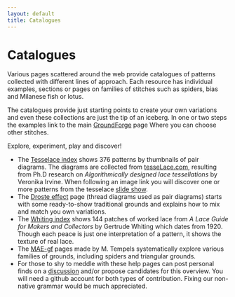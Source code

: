 ```yaml
---
layout: default
title: Catalogues
---
```


Catalogues
==========

Various pages scattered around the web provide catalogues of patterns
collected with different lines of approach.
Each resource has individual examples, sections or pages on families of stitches such as
spiders, bias and Milanese fish or lotus.

The catalogues provide just starting points to create your own variations
and even these collections are just the tip of an iceberg.
In one or two steps the examples link to the main [GroundForge] page
Where you can choose other stitches.

Explore, experiment, play and discover!

* The [Tesselace index] shows 376  patterns by thumbnails of pair diagrams.
  The diagrams are collected from [tesseLace.com],
  resulting from Ph.D research on _Algorithmically designed lace tessellations_ by Veronika Irvine.
  When following an image link you will discover one or more patterns from the tesselace [slide show].
* The [Droste effect] page (thread diagrams used as pair diagrams)
  starts with some ready-to-show traditional grounds
  and explains how to mix and match you own variations.
* The [Whiting index] shows 144 patches of worked lace from
  _A Lace Guide for Makers and Collectors_ by Gertrude Whiting which dates from 1920.
  Though each peace is just one interpretation of a pattern,
  it shows the texture of real lace.
* The [MAE-gf] pages made by M. Tempels systematically explore various families of grounds, including spiders and triangular grounds.
* For those to shy to meddle with these help pages can post personal finds on a [discussion] 
  and/or propose candidates for this overview.
  You will need a github account for both types of contribution.
  Fixing our non-native grammar would be much appreciated.


[GroundForge]: /GroundForge/tiles
[Droste effect]: /GroundForge/help/Droste-effect
[Tesselace index]: /GroundForge/help/TesseLace-Index
[tesseLace.com]: https://tesselace.com
[slide show]: https://tesselace.com/tools/inkscape-extension/
[Whiting index]: /GroundForge/help/Whiting-Index
[MAE-gf]: https://maetempels.github.io/MAE-gf/
[discussion]: https://github.com/d-bl/GroundForge/issues/50
